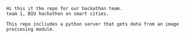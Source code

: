     Hi this it the repo for our hackathon team.
    team 1, BIU hackathon on smart cities.

    This repo incliudes a python server that gets data from an image proccesing module.
